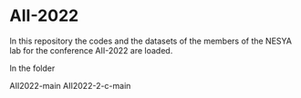 # AII-2022
In this repository the codes and the datasets of the members of the NESYA lab for the conference AII-2022  are loaded. 

In the folder 

AII2022-main
AII2022-2-c-main
